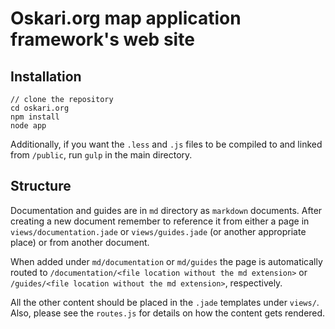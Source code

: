 # Oskari.org map application framework's web site

## Installation

```
// clone the repository
cd oskari.org
npm install
node app
```

Additionally, if you want the `.less` and `.js` files to be compiled to and linked from `/public`, run `gulp` in the main directory.

## Structure

Documentation and guides are in `md` directory as `markdown` documents. After creating a new document remember to reference it from either a page in `views/documentation.jade` or `views/guides.jade` (or another appropriate place) or from another document.

When added under `md/documentation` or `md/guides` the page is automatically routed to `/documentation/<file location without the md extension>` or `/guides/<file location without the md extension>`, respectively.

All the other content should be placed in the `.jade` templates under `views/`. Also, please see the `routes.js` for details on how the content gets rendered.